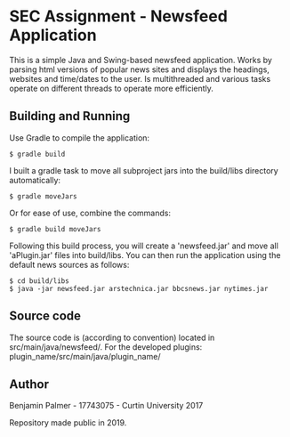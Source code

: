 SEC Assignment - Newsfeed Application 
=====================================

This is a simple Java and Swing-based newsfeed application. Works by parsing html versions of popular news sites and displays the headings, websites and time/dates to the user. Is multithreaded and various tasks operate on different threads to operate more efficiently.

Building and Running
--------------------

Use Gradle to compile the application:

    $ gradle build

I built a gradle task to move all subproject jars into the build/libs directory automatically:

    $ gradle moveJars

Or for ease of use, combine the commands:

    $ gradle build moveJars
    
Following this build process, you will create a 'newsfeed.jar' and move all 'aPlugin.jar' files into build/libs.
You can then run the application using the default news sources as follows:

    $ cd build/libs
    $ java -jar newsfeed.jar arstechnica.jar bbcsnews.jar nytimes.jar

Source code
-----------

The source code is (according to convention) located in src/main/java/newsfeed/.
For the developed plugins: plugin_name/src/main/java/plugin_name/

Author
------

Benjamin Palmer - 17743075 - Curtin University 2017

Repository made public in 2019.

